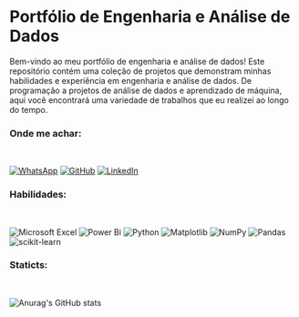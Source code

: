 # Portfólio de Engenharia e Análise de Dados
Bem-vindo ao meu portfólio de engenharia e análise de dados! Este repositório contém uma coleção de projetos que demonstram minhas habilidades e experiência em engenharia e análise de dados. De programação a projetos de análise de dados e aprendizado de máquina, aqui você encontrará uma variedade de trabalhos que eu realizei ao longo do tempo.


### Onde me achar:
<BR>

[![WhatsApp](https://img.shields.io/badge/WhatsApp-25D366?style=for-the-badge&logo=whatsapp&logoColor=white)](https://wa.me/5521970752837?text=Ol%C3%A1+eu+vim+pelo+Git+Hub)
[![GitHub](https://img.shields.io/badge/github-%23121011.svg?style=for-the-badge&logo=github&logoColor=white)](https://github.com/OrcFofa)
[![LinkedIn](https://img.shields.io/badge/linkedin-%230077B5.svg?style=for-the-badge&logo=linkedin&logoColor=white)](https://www.linkedin.com/in/laura-santos-766862244/)

### Habilidades:
<BR>

![Microsoft Excel](https://img.shields.io/badge/Microsoft_Excel-217346?style=for-the-badge&logo=microsoft-excel&logoColor=white)
![Power Bi](https://img.shields.io/badge/power_bi-F2C811?style=for-the-badge&logo=powerbi&logoColor=black)
![Python](https://img.shields.io/badge/python-3670A0?style=for-the-badge&logo=python&logoColor=ffdd54)
![Matplotlib](https://img.shields.io/badge/Matplotlib-%23ffffff.svg?style=for-the-badge&logo=Matplotlib&logoColor=black)
![NumPy](https://img.shields.io/badge/numpy-%23013243.svg?style=for-the-badge&logo=numpy&logoColor=white)
![Pandas](https://img.shields.io/badge/pandas-%23150458.svg?style=for-the-badge&logo=pandas&logoColor=white)
![scikit-learn](https://img.shields.io/badge/scikit--learn-%23F7931E.svg?style=for-the-badge&logo=scikit-learn&logoColor=white)

### Staticts:
<BR>

![Anurag's GitHub stats](https://github-readme-stats.vercel.app/api?username=OrcFofa&hide=contribs,prs)
